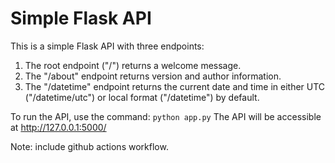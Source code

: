 # Simple Flask API

This is a simple Flask API with three endpoints: 
1. The root endpoint ("/") returns a welcome message.
2. The "/about" endpoint returns version and author information.
3. The "/datetime" endpoint returns the current date and time in either UTC ("/datetime/utc") or local format ("/datetime") by default.

To run the API, use the command: `python app.py`
The API will be accessible at http://127.0.0.1:5000/

Note: include github actions workflow.